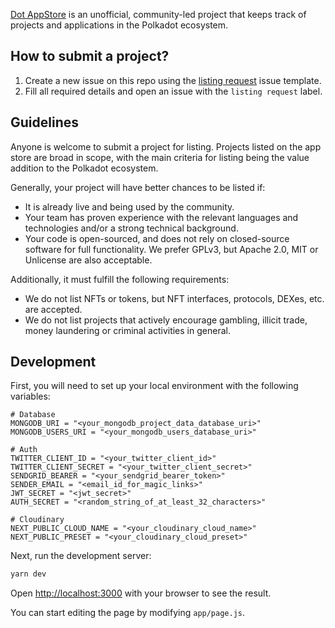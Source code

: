 [Dot AppStore](https://dotappstore.com) is an unofficial, community-led project that keeps track of projects and applications in the Polkadot ecosystem.

## How to submit a project?

1. Create a new issue on this repo using the [listing request](https://github.com/iammasterbrucewayne/dotappstore/issues/new?assignees=iammasterbrucewayne&labels=listing+request&projects=&template=listing-request.md&title=%5BLISTING+REQUEST%5D) issue template.
2. Fill all required details and open an issue with the `listing request` label.

## Guidelines

Anyone is welcome to submit a project for listing.  Projects listed on the app store are broad in scope, with the main criteria for listing being the value addition to the Polkadot ecosystem.

Generally, your project will have better chances to be listed if:

- It is already live and being used by the community.
- Your team has proven experience with the relevant languages and technologies and/or a strong technical background.
- Your code is open-sourced, and does not rely on closed-source software for full functionality. We prefer GPLv3, but Apache 2.0, MIT or Unlicense are also acceptable.

Additionally, it must fulfill the following requirements:

- We do not list NFTs or tokens, but NFT interfaces, protocols, DEXes, etc. are accepted.
- We do not list projects that actively encourage gambling, illicit trade, money laundering or criminal activities in general.

## Development

First, you will need to set up your local environment with the following variables:

```env
# Database
MONGODB_URI = "<your_mongodb_project_data_database_uri>"
MONGODB_USERS_URI = "<your_mongodb_users_database_uri>"

# Auth
TWITTER_CLIENT_ID = "<your_twitter_client_id>"
TWITTER_CLIENT_SECRET = "<your_twitter_client_secret>"
SENDGRID_BEARER = "<your_sendgrid_bearer_token>"
SENDER_EMAIL = "<email_id_for_magic_links>"
JWT_SECRET = "<jwt_secret>"
AUTH_SECRET = "<random_string_of_at_least_32_characters>"

# Cloudinary
NEXT_PUBLIC_CLOUD_NAME = "<your_cloudinary_cloud_name>"
NEXT_PUBLIC_PRESET = "<your_cloudinary_cloud_preset>"
```

Next, run the development server:

```bash
yarn dev
```

Open [http://localhost:3000](http://localhost:3000) with your browser to see the result.

You can start editing the page by modifying `app/page.js`.
